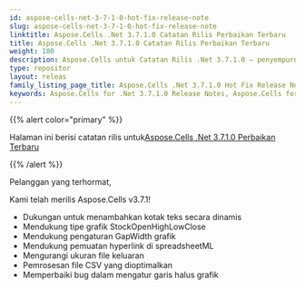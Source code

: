 ```yaml
---
id: aspose-cells-net-3-7-1-0-hot-fix-release-note
slug: aspose-cells-net-3-7-1-0-hot-fix-release-note
linktitle: Aspose.Cells .Net 3.7.1.0 Catatan Rilis Perbaikan Terbaru
title: Aspose.Cells .Net 3.7.1.0 Catatan Rilis Perbaikan Terbaru
weight: 180
description: Aspose.Cells untuk Catatan Rilis .Net 3.7.1.0 – penyempurnaan terbaru, fitur baru, dan perbaikan
type: repositor
layout: releas
family_listing_page_title: Aspose.Cells .Net 3.7.1.0 Hot Fix Release Note
keywords: Aspose.Cells for .Net 3.7.1.0 Release Notes, Aspose.Cells for .Net 3.7.1.0 updates and fixe
---
```

{{% alert color="primary" %}} 

 Halaman ini berisi catatan rilis untuk[Aspose.Cells .Net 3.7.1.0 Perbaikan Terbaru](https://releases.aspose.com/cells/net/new-releases/aspose.cells-.net-3.7.1.0-hot-fix/)

{{% /alert %}} 

 Pelanggan yang terhormat,

 Kami telah merilis Aspose.Cells v3.7.1!

- Dukungan untuk menambahkan kotak teks secara dinamis
- Mendukung tipe grafik StockOpenHighLowClose
- Mendukung pengaturan GapWidth grafik
- Mendukung pemuatan hyperlink di spreadsheetML
- Mengurangi ukuran file keluaran
- Pemrosesan file CSV yang dioptimalkan
- Memperbaiki bug dalam mengatur garis halus grafik


